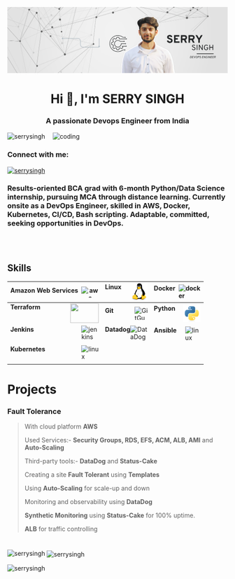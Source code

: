 ![logo](https://github.com/SerrySingh/SerrySingh/blob/main/SerryBanner.png)
<h1 align="center">Hi 👋, I'm SERRY SINGH</h1>
<h3 align="center">A passionate Devops Engineer from India</h3>

<img align="right" alt="coding" width="400" src="https://flaskmedia.s3.amazonaws.com/giphy.gif"> 

<p align="left"> <img src="https://komarev.com/ghpvc/?username=serrysingh&label=Profile%20views&color=0e75b6&style=flat" alt="serrysingh" /> </p>



<h3 align="left">Connect with me:</h3>
<p align="left">
<a href="https://www.linkedin.com/in/serry-singh-429105228/" target="blank"><img align="center" src="https://raw.githubusercontent.com/rahuldkjain/github-profile-readme-generator/master/src/images/icons/Social/linked-in-alt.svg" alt="serrysingh" height="30" width="40" /></a>
</p>


<div>
        <h3>Results-oriented BCA grad with 6-month Python/Data Science internship, pursuing MCA through distance learning.
        Currently onsite as a DevOps Engineer, skilled in AWS, Docker, Kubernetes, CI/CD, Bash scripting. Adaptable, committed, seeking opportunities in DevOps.</h3>
    </div>

<br><br>
## Skills

|**Amazon Web Services** &nbsp; <a href="https://aws.amazon.com" target="_blank" rel="noreferrer"> <img align="right" src="https://upload.wikimedia.org/wikipedia/commons/thumb/9/93/Amazon_Web_Services_Logo.svg/1200px-Amazon_Web_Services_Logo.svg.png" alt="aws" width="40" height="25"/> </a>    |  **Linux** &nbsp; <a href="https://www.linux.org/" target="_blank" rel="noreferrer"> <img align="right" src="https://raw.githubusercontent.com/devicons/devicon/master/icons/linux/linux-original.svg" alt="linux" width="40" height="40"/> </a>  |  **Docker**  &nbsp;  <a href="https://www.docker.com/" target="_blank" rel="noreferrer"> <img align="right" src="https://www.docker.com/wp-content/uploads/2022/03/vertical-logo-monochromatic.png" alt="docker" width="50" height="35"/> </a>  |
| --- | :-- | :-- |
**Terraform**  <a href="https://www.terraform.io/" target="_blank" rel="noreferrer"> <img align="right"  src="https://www.aviator.co/blog/wp-content/uploads/2023/01/terraform.png" width="65" height="45"/> </a>  | **Git** &nbsp; <a href="https://github.com/" target="_blank" rel="noreferrer"> <img align="right" src="https://git-scm.com/images/logos/downloads/Git-Icon-1788C.png" alt="GitGub" width="30" height="30"/> </a> | **Python**  &nbsp; </a> <a href="https://www.python.org" target="_blank" rel="noreferrer"> <img align="right" src="https://raw.githubusercontent.com/devicons/devicon/master/icons/python/python-original.svg" alt="python" width="40" height="40"/> </a>|
  | **Jenkins**  <a href="https://www.jenkins.io" target="_blank" rel="noreferrer"> <img align="right" src="https://www.vectorlogo.zone/logos/jenkins/jenkins-icon.svg" alt="jenkins" width="40" height="40"/> </a> |  **Datadog**  <a href="https://www.datadoghq.com/" target="_blank" rel="noreferrer"> <img align="right" src="https://datadog-docs.imgix.net/img/dd_logo_n_70x75.png?ch=Width,DPR&fit=max&auto=format&w=70&h=75" alt="DataDog" width="40" height="40"/> </a> | **Ansible** &nbsp; <a href="https://www.ansible.com/" target="_blank" rel="noreferrer"> <img align="right" src="https://icons-for-free.com/download-icon-Ansible-1324888693696178172_256.ico" alt="linux" width="35" height="35"/> </a>| 
| **Kubernetes**  <a href="https://kubernetes.io/" target="_blank" rel="noreferrer"> <img align="right" src="https://kubernetes.io/images/favicon.png" alt="linux" width="40" height="40"/> </a> |


    
<!-- <h3 align="left">Languages and Tools:</h3>
<p align="left"> <a href="https://aws.amazon.com" target="_blank" rel="noreferrer"> <img src="https://raw.githubusercontent.com/devicons/devicon/master/icons/amazonwebservices/amazonwebservices-original-wordmark.svg" alt="aws" width="40" height="40"/> </a> <a href="https://www.gnu.org/software/bash/" target="_blank" rel="noreferrer"> <img src="https://www.vectorlogo.zone/logos/gnu_bash/gnu_bash-icon.svg" alt="bash" width="40" height="40"/> </a> <a href="https://www.docker.com/" target="_blank" rel="noreferrer"> <img src="https://raw.githubusercontent.com/devicons/devicon/master/icons/docker/docker-original-wordmark.svg" alt="docker" width="40" height="40"/> </a> <a href="https://flask.palletsprojects.com/" target="_blank" rel="noreferrer"> <img src="https://www.vectorlogo.zone/logos/pocoo_flask/pocoo_flask-icon.svg" alt="flask" width="40" height="40"/> </a> <a href="https://git-scm.com/" target="_blank" rel="noreferrer"> <img src="https://www.vectorlogo.zone/logos/git-scm/git-scm-icon.svg" alt="git" width="40" height="40"/> </a> <a href="https://www.jenkins.io" target="_blank" rel="noreferrer"> <img src="https://www.vectorlogo.zone/logos/jenkins/jenkins-icon.svg" alt="jenkins" width="40" height="40"/> </a> <a href="https://kubernetes.io" target="_blank" rel="noreferrer"> <img src="https://www.vectorlogo.zone/logos/kubernetes/kubernetes-icon.svg" alt="kubernetes" width="40" height="40"/> </a> <a href="https://www.linux.org/" target="_blank" rel="noreferrer"> <img src="https://raw.githubusercontent.com/devicons/devicon/master/icons/linux/linux-original.svg" alt="linux" width="40" height="40"/> </a> <a href="https://www.python.org" target="_blank" rel="noreferrer"> <img src="https://raw.githubusercontent.com/devicons/devicon/master/icons/python/python-original.svg" alt="python" width="40" height="40"/> </a> </p>   -->

# Projects

### Fault Tolerance
> With cloud platform **AWS**
> 
> Used Services:-  **Security Groups, RDS, EFS, ACM, ALB, AMI** and **Auto-Scaling**
> 
> Third-party tools:- **DataDog** and  **Status-Cake**
>
>Creating a site **Fault Tolerant** using **Templates** 
>
> Using **Auto-Scaling** for scale-up and down 
>
> Monitoring and observability using **DataDog**
>
> **Synthetic Monitoring** using **Status-Cake** for 100%
uptime. 
> 
> **ALB** for traffic controlling
#


<p><img align="left" src="https://github-readme-stats.vercel.app/api/top-langs?username=serrysingh&show_icons=true&locale=en&layout=compact" alt="serrysingh" /></p>

<p>&nbsp;<img align="center" src="https://github-readme-stats.vercel.app/api?username=serrysingh&show_icons=true&locale=en" alt="serrysingh" /></p>

<p><img align="center" src="https://github-readme-streak-stats.herokuapp.com/?user=serrysingh&" alt="serrysingh" /></p>



<!--
**SerrySingh/SerrySingh** is a ✨ _special_ ✨ repository because its `README.md` (this file) appears on your GitHub profile.

Here are some ideas to get you started:

- 🔭 I’m currently working on ...
- 🌱 I’m currently learning ...
- 👯 I’m looking to collaborate on ...
- 🤔 I’m looking for help with ...
- 💬 Ask me about ...
- 📫 How to reach me: ...
- 😄 Pronouns: ...
- ⚡ Fun fact: ...
-->
